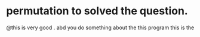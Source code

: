 # permutation to solved the question.
@this is very good . abd you do something about the this program
this is the
